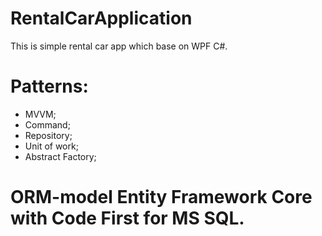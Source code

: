 # RentalCarApplication
This is simple rental car app which base on WPF C#.
# Patterns:
- MVVM;
- Command;
- Repository;
- Unit of work;
- Abstract Factory;
# ORM-model Entity Framework Core with Code First for MS SQL.
 
  
